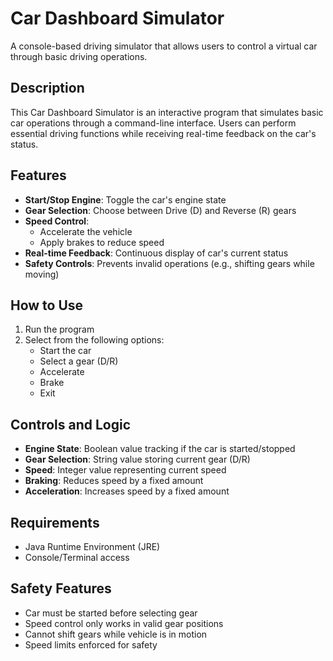 # Car Dashboard Simulator

A console-based driving simulator that allows users to control a virtual car through basic driving operations.

## Description

This Car Dashboard Simulator is an interactive program that simulates basic car operations through a command-line interface. Users can perform essential driving functions while receiving real-time feedback on the car's status.

## Features

- **Start/Stop Engine**: Toggle the car's engine state
- **Gear Selection**: Choose between Drive (D) and Reverse (R) gears
- **Speed Control**:
    - Accelerate the vehicle
    - Apply brakes to reduce speed
- **Real-time Feedback**: Continuous display of car's current status
- **Safety Controls**: Prevents invalid operations (e.g., shifting gears while moving)

## How to Use

1. Run the program
2. Select from the following options:
    - Start the car
    - Select a gear (D/R)
    - Accelerate
    - Brake
    - Exit

## Controls and Logic

- **Engine State**: Boolean value tracking if the car is started/stopped
- **Gear Selection**: String value storing current gear (D/R)
- **Speed**: Integer value representing current speed
- **Braking**: Reduces speed by a fixed amount
- **Acceleration**: Increases speed by a fixed amount

## Requirements

- Java Runtime Environment (JRE)
- Console/Terminal access

## Safety Features

- Car must be started before selecting gear
- Speed control only works in valid gear positions
- Cannot shift gears while vehicle is in motion
- Speed limits enforced for safety
